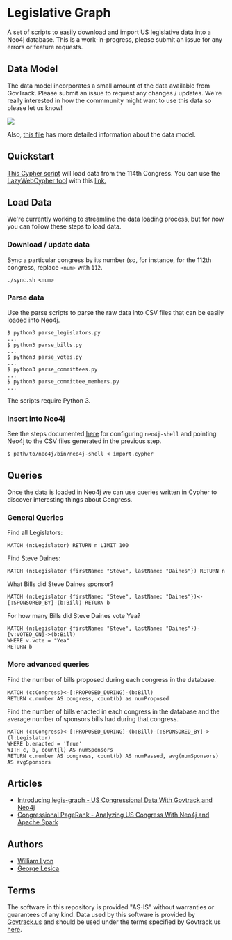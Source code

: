 # Legislative Graph

A set of scripts to easily download and import US legislative data into a Neo4j
database. This is a work-in-progress, please submit an issue for any errors or feature requests.

## Data Model

The data model incorporates a small amount of the data available from GovTrack. Please submit an issue to request any changes / updates. We're really interested in how the commmunity might want to use this data so please let us know!

![](img/datamodel.png)

Also, [this file](schema.md) has more detailed information about the data model.

## Quickstart

[This Cypher script](https://raw.githubusercontent.com/legis-graph/legis-graph/master/quickstart/114/legis_graph_import_114.cypher) will load data from the 114th Congress. You can use the [LazyWebCypher tool](http://johnymontana.github.io/LazyWebCypher) with this [link.](http://johnymontana.github.io/LazyWebCypher/?file=https://raw.githubusercontent.com/legis-graph/legis-graph/master/quickstart/114/legis_graph_import_114.cypher)


## Load Data

We're currently working to streamline the data loading process, but for now you can follow these steps to load data.

### Download / update data

Sync a particular congress by its number (so, for instance, for the 112th
congress, replace `<num>` with `112`.

```
./sync.sh <num>
```

### Parse data

Use the parse scripts to parse the raw data into CSV files that can be easily
loaded into Neo4j.

```
$ python3 parse_legislators.py
...
$ python3 parse_bills.py
...
$ python3 parse_votes.py
...
$ python3 parse_committees.py
...
$ python3 parse_committee_members.py
...
```

The scripts require Python 3.

### Insert into Neo4j

See the steps documented [here](https://github.com/legis-graph/legis-graph/issues/7) for configuring `neo4j-shell` and pointing Neo4j to the CSV files generated in the previous step.

```
$ path/to/neo4j/bin/neo4j-shell < import.cypher
```

## Queries

Once the data is loaded in Neo4j we can use queries written in Cypher to discover interesting things about Congress.

### General Queries

Find all Legislators:

~~~cypher
MATCH (n:Legislator) RETURN n LIMIT 100
~~~

Find Steve Daines:

~~~cypher
MATCH (n:Legislator {firstName: "Steve", lastName: "Daines"}) RETURN n
~~~

What Bills did Steve Daines sponsor?

~~~cypher
MATCH (n:Legislator {firstName: "Steve", lastName: "Daines"})<-[:SPONSORED_BY]-(b:Bill) RETURN b
~~~

For how many Bills did Steve Daines vote Yea?

~~~cypher
MATCH (n:Legislator {firstName: "Steve", lastName: "Daines"})-[v:VOTED_ON]->(b:Bill) 
WHERE v.vote = "Yea"
RETURN b
~~~

### More advanced queries

Find the number of bills proposed during each congress in the database.

```cypher
MATCH (c:Congress)<-[:PROPOSED_DURING]-(b:Bill)
RETURN c.number AS congress, count(b) as numProposed
```

Find the number of bills enacted in each congress in the database and the
average number of sponsors bills had during that congress.

```cypher
MATCH (c:Congress)<-[:PROPOSED_DURING]-(b:Bill)-[:SPONSORED_BY]->(l:Legislator)
WHERE b.enacted = 'True'
WITH c, b, count(l) AS numSponsors
RETURN c.number AS congress, count(b) AS numPassed, avg(numSponsors) AS avgSponsors
```

## Articles

* [Introducing legis-graph - US Congressional Data With Govtrack and Neo4j](http://www.lyonwj.com/2015/09/20/legis-graph-congressional-data-using-neo4j/)
* [Congressional PageRank - Analyzing US Congress With Neo4j and Apache Spark](http://www.lyonwj.com/2015/10/11/congressional-pagerank/)

## Authors

* [William Lyon](http://github.com/johnymontana)
* [George Lesica](http://github.com/glesica)

## Terms

The software in this repository is provided "AS-IS" without warranties or guarantees of any kind. Data used by this software is provided by [Govtrack.us](http://govtrack.us) and should be used under the terms specified by Govtrack.us [here](https://www.govtrack.us/developers/license).

